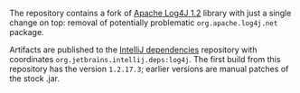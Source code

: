 The repository contains a fork of [Apache Log4J 1.2](https://logging.apache.org/log4j/1.2/) library
with just a single change on top: removal of potentially problematic `org.apache.log4j.net` package.

Artifacts are published to the [IntelliJ dependencies](https://packages.jetbrains.team/maven/p/ij/intellij-dependencies/)
repository with coordinates `org.jetbrains.intellij.deps:log4j`. The first build from this repository has the version
`1.2.17.3`; earlier versions are manual patches of the stock .jar.
